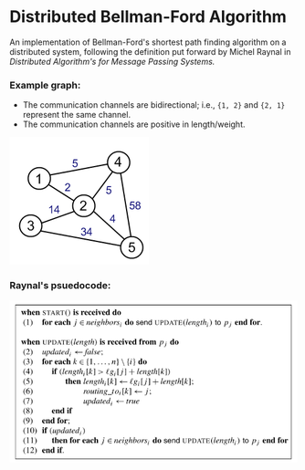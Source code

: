 # Distributed Bellman-Ford Algorithm

An implementation of Bellman-Ford's shortest path finding algorithm on a distributed system, following the definition put forward by Michel Raynal in _Distributed Algorithm's for Message Passing Systems._

### Example graph:

- The communication channels are bidirectional; i.e., `{1, 2}` and `{2, 1}` represent the same channel.
- The communication channels are positive in length/weight.

![example](./assets/example.png)

### Raynal's psuedocode:

![async](./assets/psuedocode-async.png)
